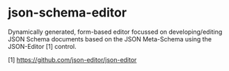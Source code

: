 # json-schema-editor
Dynamically generated, form-based editor focussed on developing/editing JSON Schema documents based on the JSON Meta-Schema using the JSON-Editor [1] control. 

[1] https://github.com/json-editor/json-editor 

